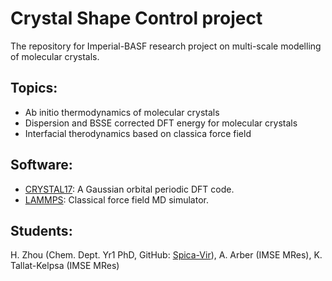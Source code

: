 # Crystal Shape Control project

The repository for Imperial-BASF research project on multi-scale modelling of molecular crystals. 

## Topics:
* Ab initio thermodynamics of molecular crystals
* Dispersion and BSSE corrected DFT energy for molecular crystals
* Interfacial therodynamics based on classica force field

## Software:
* [CRYSTAL17](https://www.crystal.unito.it/index.php): A Gaussian orbital periodic DFT code. 
* [LAMMPS](https://www.lammps.org/): Classical force field MD simulator. 

## Students:
H. Zhou (Chem. Dept. Yr1 PhD, GitHub: [Spica-Vir](https://github.com/Spica-Vir)), A. Arber (IMSE MRes), K. Tallat-Kelpsa (IMSE MRes)